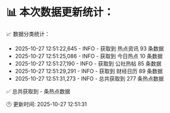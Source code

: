 📊 本次数据更新统计：
==========================

📈 数据分类统计：
- 2025-10-27 12:51:22,645 - INFO - 获取到 热点资讯 93 条数据
- 2025-10-27 12:51:25,086 - INFO - 获取到 今日热点 10 条数据
- 2025-10-27 12:51:27,190 - INFO - 获取到 公社热帖 85 条数据
- 2025-10-27 12:51:29,291 - INFO - 获取到 财经日历 89 条数据
- 2025-10-27 12:51:31,273 - INFO - 总共获取到 277 条热点数据

✅ 总共获取到 - 条热点数据

🕐 更新时间: 2025-10-27 12:51:31
